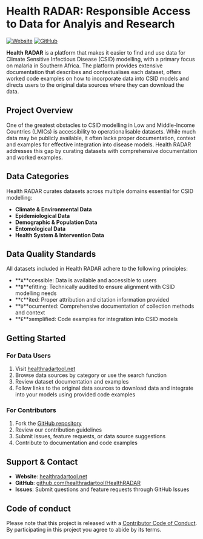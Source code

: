 # Health RADAR: Responsible Access to Data for Analyis and Research

[![Website](https://img.shields.io/badge/Website-Health%20RADAR-blue)](https://healthradartool.net)
[![GitHub](https://img.shields.io/badge/GitHub-HealthRADAR-green)](https://github.com/healthradartool/HealthRADAR)

**Health RADAR** is a platform that makes it easier to find and use data for Climate Sensitive Infectious Disease (CSID) modelling, with a primary focus on malaria in Southern Africa. The platform provides extensive documentation that describes and contextualises each dataset, offers worked code examples on how to incorporate data into CSID models and directs users to the original data sources where they can download the data.

## Project Overview

One of the greatest obstacles to CSID modelling in Low and Middle-Income Countries (LMICs) is accessibility to operationalisable datasets. While much data may be publicly available, it often lacks proper documentation, context and examples for effective integration into disease models. Health RADAR addresses this gap by curating datasets with comprehensive documentation and worked examples.

## Data Categories

Health RADAR curates datasets across multiple domains essential for CSID modelling:

- **Climate & Environmental Data**
- **Epidemiological Data**
- **Demographic & Population Data**
- **Entomological Data**
- **Health System & Intervention Data**

## Data Quality Standards

All datasets included in Health RADAR adhere to the following principles:

- **`A`**ccessible: Data is available and accessible to users
- **`B`**efitting: Technically audited to ensure alignment with CSID modelling needs
- **`C`**ited: Proper attribution and citation information provided
- **`D`**ocumented: Comprehensive documentation of collection methods and context
- **`E`**xemplified: Code examples for integration into CSID models

## Getting Started

### For Data Users
1. Visit [healthradartool.net](https://healthradartool.net)
2. Browse data sources by category or use the search function
3. Review dataset documentation and examples
4. Follow links to the original data sources to download data and integrate into your models using provided code examples

### For Contributors
1. Fork the [GitHub repository](https://github.com/healthradartool/HealthRADAR)
2. Review our contribution guidelines
3. Submit issues, feature requests, or data source suggestions
4. Contribute to documentation and code examples

## Support & Contact

- **Website**: [healthradartool.net](https://healthradartool.net)
- **GitHub**: [github.com/healthradartool/HealthRADAR](https://github.com/healthradartool/HealthRADAR)
- **Issues**: Submit questions and feature requests through GitHub Issues

## Code of conduct

Please note that this project is released with a [Contributor Code of Conduct](https://github.com/healthradartool/.github/blob/main/CODE_OF_CONDUCT.md). By participating in this project you agree to abide by its terms.